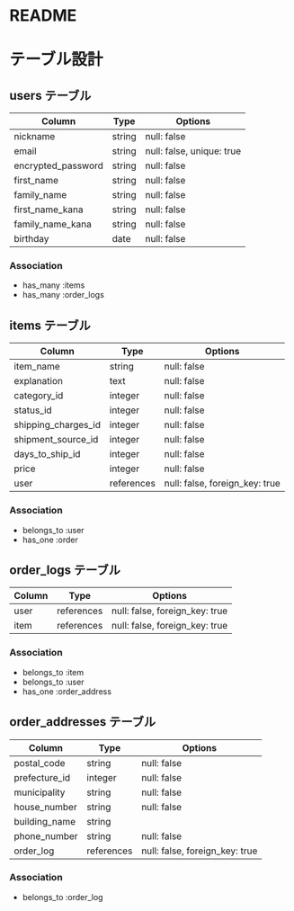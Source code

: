# README

# テーブル設計

## users テーブル

| Column             | Type   | Options                   |
| ------------------ | ------ | ------------------------- |
| nickname           | string | null: false               |
| email              | string | null: false, unique: true |
| encrypted_password | string | null: false               |
| first_name         | string | null: false               |
| family_name        | string | null: false               |
| first_name_kana    | string | null: false               |
| family_name_kana   | string | null: false               |
| birthday           | date   | null: false               |

### Association

- has_many :items
- has_many :order_logs

## items テーブル

| Column              | Type       | Options                        |
| ------------------- | ---------- | ------------------------------ |
| item_name           | string     | null: false                    |
| explanation         | text       | null: false                    |
| category_id         | integer    | null: false                    |
| status_id           | integer    | null: false                    |
| shipping_charges_id | integer    | null: false                    |
| shipment_source_id  | integer    | null: false                    |
| days_to_ship_id     | integer    | null: false                    |
| price               | integer    | null: false                    |
| user                | references | null: false, foreign_key: true |

### Association

- belongs_to :user
- has_one :order

## order_logs テーブル

| Column | Type       | Options                        |
| ------ | ---------- | ------------------------------ |
| user   | references | null: false, foreign_key: true |
| item   | references | null: false, foreign_key: true |

### Association

- belongs_to :item
- belongs_to :user
- has_one :order_address

## order_addresses テーブル

| Column        | Type       | Options                        |
| ------------- | ---------- | ------------------------------ |
| postal_code   | string     | null: false                    |
| prefecture_id | integer    | null: false                    |
| municipality  | string     | null: false                    |
| house_number  | string     | null: false                    |
| building_name | string     |                                |
| phone_number  | string     | null: false                    |
| order_log     | references | null: false, foreign_key: true |


### Association

- belongs_to :order_log
